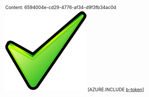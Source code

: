 Content: 6594004e-cd29-4776-af34-d9f3fb34ac0d![image](6f5bcd14-f5db-434d-b6d3-e5c0fdbc549a.png)
[AZURE.INCLUDE [b-token](f41fb871-494d-4c4a-96c7-1476b9c89279.md)]
